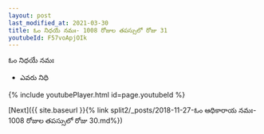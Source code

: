 ```yaml
---
layout: post
last_modified_at: 2021-03-30
title: ఓం నిధయే నమః- 1008 రోజుల తపస్సులో రోజు 31
youtubeId: F57voApjOIk
---
```

 
 
 ఓం నిధయే నమః  
 
 -  ఎవరు నిధి 
 
  
 
  
 
 
 
 
 
 


{% include youtubePlayer.html id=page.youtubeId %}
 
[Next]({{ site.baseurl }}{% link  split2/_posts/2018-11-27-ఓం ఆధికారాయ నమః- 1008 రోజుల తపస్సులో రోజు 30.md%})
 
